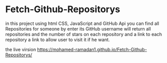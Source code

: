 # Fetch-Github-Repositorys
in this project using html CSS, JavaScript and GitHub Api  you can find all Repositories for someone by enter its GitHub username  will return all repositories and the number of stars on each repository and a link to each repository a link to allow user to  visit it if he want.

the live virsion https://mohamed-ramadan1.github.io/Fetch-Github-Repositorys/
